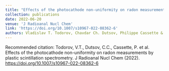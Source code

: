 ```yaml
---
title: "Effects of the photocathode non-uniformity on radon measurements by plastic scintillation spectrometry"
collection: publications
date: 2022-06-20
venue: 'J Radioanal Nucl Chem'
link: 'https://doi.org/10.1007/s10967-022-08362-6'
authors: Vladislav T. Todorov, Chavdar Ch. Dutsov, Philippe Cassette & Krasimir K. Mitev
---
```


Recommended citation: Todorov, V.T., Dutsov, C.C., Cassette, P. et al. Effects of the photocathode non-uniformity on radon measurements by plastic scintillation spectrometry. J Radioanal Nucl Chem (2022). https://doi.org/10.1007/s10967-022-08362-6
